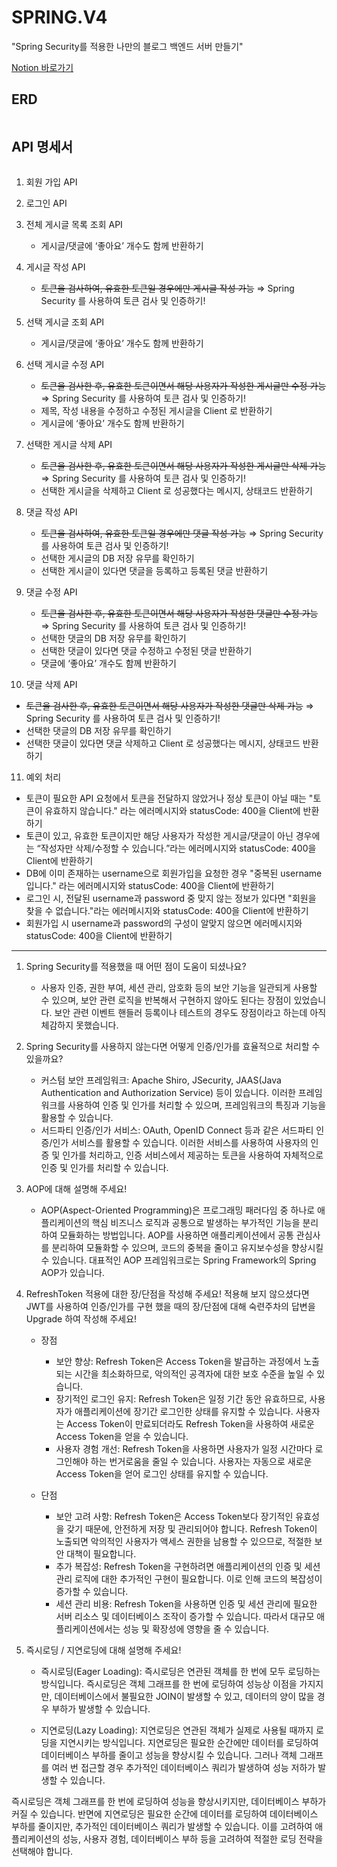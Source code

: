 # SPRING.V4
"Spring Security를 적용한 나만의 블로그 백엔드 서버 만들기"

[Notion 바로가기](https://www.notion.so/verdureko/Spring-Lv-4-0433d348171543138bcd91d92a2446e1)

## ERD

<img src="" alt="" width="">

## API 명세서

<img src="" alt="" width="">

1. 회원 가입 API
    
2. 로그인 API
       
3. 전체 게시글 목록 조회 API
   - 게시글/댓글에 ‘좋아요’ 개수도 함께 반환하기

4. 게시글 작성 API
   - ~~토큰을 검사하여, 유효한 토큰일 경우에만 게시글 작성 가능~~  ⇒ Spring Security 를 사용하여 토큰 검사 및 인증하기!
   
5. 선택 게시글 조회 API
   - 게시글/댓글에 ‘좋아요’ 개수도 함께 반환하기
   
6. 선택 게시글 수정 API
   - ~~토큰을 검사한 후, 유효한 토큰이면서 해당 사용자가 작성한 게시글만 수정 가능~~  ⇒ Spring Security 를 사용하여 토큰 검사 및 인증하기!
   - 제목, 작성 내용을 수정하고 수정된 게시글을 Client 로 반환하기
   - 게시글에 ‘좋아요’ 개수도 함께 반환하기
   
7. 선택한 게시글 삭제 API
   - ~~토큰을 검사한 후, 유효한 토큰이면서 해당 사용자가 작성한 게시글만 삭제 가능~~  ⇒ Spring Security 를 사용하여 토큰 검사 및 인증하기!
   - 선택한 게시글을 삭제하고 Client 로 성공했다는 메시지, 상태코드 반환하기
   
8. 댓글 작성 API
   - ~~토큰을 검사하여, 유효한 토큰일 경우에만 댓글 작성 가능~~  ⇒ Spring Security 를 사용하여 토큰 검사 및 인증하기!
   - 선택한 게시글의 DB 저장 유무를 확인하기
   - 선택한 게시글이 있다면 댓글을 등록하고 등록된 댓글 반환하기
   
9. 댓글 수정 API
   - ~~토큰을 검사한 후, 유효한 토큰이면서 해당 사용자가 작성한 댓글만 수정 가능~~  ⇒ Spring Security 를 사용하여 토큰 검사 및 인증하기!
   - 선택한 댓글의 DB 저장 유무를 확인하기
   - 선택한 댓글이 있다면 댓글 수정하고 수정된 댓글 반환하기
   - 댓글에 ‘좋아요’ 개수도 함께 반환하기
   
10. 댓글 삭제 API
   - ~~토큰을 검사한 후, 유효한 토큰이면서 해당 사용자가 작성한 댓글만 삭제 가능~~  ⇒ Spring Security 를 사용하여 토큰 검사 및 인증하기!
   - 선택한 댓글의 DB 저장 유무를 확인하기
   - 선택한 댓글이 있다면 댓글 삭제하고 Client 로 성공했다는 메시지, 상태코드 반환하기

11. 예외 처리
   - 토큰이 필요한 API 요청에서 토큰을 전달하지 않았거나 정상 토큰이 아닐 때는 "토큰이 유효하지 않습니다." 라는 에러메시지와 statusCode: 400을 Client에 반환하기
   - 토큰이 있고, 유효한 토큰이지만 해당 사용자가 작성한 게시글/댓글이 아닌 경우에는 “작성자만 삭제/수정할 수 있습니다.”라는 에러메시지와 statusCode: 400을 Client에 반환하기
   - DB에 이미 존재하는 username으로 회원가입을 요청한 경우 "중복된 username 입니다." 라는 에러메시지와 statusCode: 400을 Client에 반환하기
   - 로그인 시, 전달된 username과 password 중 맞지 않는 정보가 있다면 "회원을 찾을 수 없습니다."라는 에러메시지와 statusCode: 400을 Client에 반환하기
   - 회원가입 시 username과 password의 구성이 알맞지 않으면 에러메시지와 statusCode: 400을 Client에 반환하기

[//]: # (---)

[//]: # (## Use Case & ERD & API 명세서)

[//]: # ()
[//]: # (   [Notion 바로가기]&#40;&#41;)

---

1. Spring Security를 적용했을 때 어떤 점이 도움이 되셨나요?
   - 사용자 인증, 권한 부여, 세션 관리, 암호화 등의 보안 기능을 일관되게 사용할 수 있으며, 보안 관련 로직을 반복해서 구현하지 않아도 된다는 장점이 있었습니다. 보안 관련 이벤트 핸들러 등록이나 테스트의 경우도 장점이라고 하는데 아직 체감하지 못했습니다.
   
2. Spring Security를 사용하지 않는다면 어떻게 인증/인가를 효율적으로 처리할 수 있을까요?
   - 커스텀 보안 프레임워크: Apache Shiro, JSecurity, JAAS(Java Authentication and Authorization Service) 등이 있습니다. 이러한 프레임워크를 사용하여 인증 및 인가를 처리할 수 있으며, 프레임워크의 특징과 기능을 활용할 수 있습니다.
   - 서드파티 인증/인가 서비스: OAuth, OpenID Connect 등과 같은 서드파티 인증/인가 서비스를 활용할 수 있습니다. 이러한 서비스를 사용하여 사용자의 인증 및 인가를 처리하고, 인증 서비스에서 제공하는 토큰을 사용하여 자체적으로 인증 및 인가를 처리할 수 있습니다.
   
3. AOP에 대해 설명해 주세요!
   - AOP(Aspect-Oriented Programming)은 프로그래밍 패러다임 중 하나로 애플리케이션의 핵심 비즈니스 로직과 공통으로 발생하는 부가적인 기능을 분리하여 모듈화하는 방법입니다. AOP를 사용하면 애플리케이션에서 공통 관심사를 분리하여 모듈화할 수 있으며, 코드의 중복을 줄이고 유지보수성을 향상시킬 수 있습니다. 대표적인 AOP 프레임워크로는 Spring Framework의 Spring AOP가 있습니다.
   
4. RefreshToken 적용에 대한 장/단점을 작성해 주세요! 적용해 보지 않으셨다면 JWT를 사용하여 인증/인가를 구현 했을 때의 장/단점에 대해 숙련주차의 답변을 Upgrade 하여 작성해 주세요!

   - 장점
     - 보안 향상: Refresh Token은 Access Token을 발급하는 과정에서 노출되는 시간을 최소화하므로, 악의적인 공격자에 대한 보호 수준을 높일 수 있습니다.
     - 장기적인 로그인 유지: Refresh Token은 일정 기간 동안 유효하므로, 사용자가 애플리케이션에 장기간 로그인한 상태를 유지할 수 있습니다. 사용자는 Access Token이 만료되더라도 Refresh Token을 사용하여 새로운 Access Token을 얻을 수 있습니다.
     - 사용자 경험 개선: Refresh Token을 사용하면 사용자가 일정 시간마다 로그인해야 하는 번거로움을 줄일 수 있습니다. 사용자는 자동으로 새로운 Access Token을 얻어 로그인 상태를 유지할 수 있습니다.
   
   - 단점
     - 보안 고려 사항: Refresh Token은 Access Token보다 장기적인 유효성을 갖기 때문에, 안전하게 저장 및 관리되어야 합니다. Refresh Token이 노출되면 악의적인 사용자가 액세스 권한을 남용할 수 있으므로, 적절한 보안 대책이 필요합니다.
     - 추가 복잡성: Refresh Token을 구현하려면 애플리케이션의 인증 및 세션 관리 로직에 대한 추가적인 구현이 필요합니다. 이로 인해 코드의 복잡성이 증가할 수 있습니다.
     - 세션 관리 비용: Refresh Token을 사용하면 인증 및 세션 관리에 필요한 서버 리소스 및 데이터베이스 조작이 증가할 수 있습니다. 따라서 대규모 애플리케이션에서는 성능 및 확장성에 영향을 줄 수 있습니다.
   
5. 즉시로딩 / 지연로딩에 대해 설명해 주세요!

   - 즉시로딩(Eager Loading):
   즉시로딩은 연관된 객체를 한 번에 모두 로딩하는 방식입니다. 즉시로딩은 객체 그래프를 한 번에 로딩하여 성능상 이점을 가지지만, 데이터베이스에서 불필요한 JOIN이 발생할 수 있고, 데이터의 양이 많을 경우 부하가 발생할 수 있습니다.

   - 지연로딩(Lazy Loading):
   지연로딩은 연관된 객체가 실제로 사용될 때까지 로딩을 지연시키는 방식입니다. 지연로딩은 필요한 순간에만 데이터를 로딩하여 데이터베이스 부하를 줄이고 성능을 향상시킬 수 있습니다. 그러나 객체 그래프를 여러 번 접근할 경우 추가적인 데이터베이스 쿼리가 발생하여 성능 저하가 발생할 수 있습니다.

즉시로딩은 객체 그래프를 한 번에 로딩하여 성능을 향상시키지만, 데이터베이스 부하가 커질 수 있습니다. 반면에 지연로딩은 필요한 순간에 데이터를 로딩하여 데이터베이스 부하를 줄이지만, 추가적인 데이터베이스 쿼리가 발생할 수 있습니다. 이를 고려하여 애플리케이션의 성능, 사용자 경험, 데이터베이스 부하 등을 고려하여 적절한 로딩 전략을 선택해야 합니다.